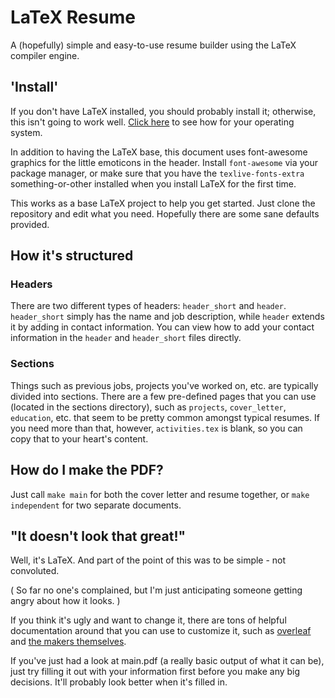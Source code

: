 # LaTeX Resume
A (hopefully) simple and easy-to-use resume builder using the LaTeX compiler engine.


## 'Install'
If you don't have LaTeX installed, you should probably install it; otherwise, this isn't going to work well. [Click here](https://www.latex-project.org/get/) to see how for your operating system.

In addition to having the LaTeX base, this document uses font-awesome graphics for the little emoticons in the header. Install `font-awesome` via your package manager, or make sure that you have the `texlive-fonts-extra` something-or-other installed when you install LaTeX for the first time.

This works as a base LaTeX project to help you get started. Just clone the repository and edit what you need. Hopefully there are some sane defaults provided. 


## How it's structured

### Headers
There are two different types of headers: `header_short` and `header`. `header_short` simply has the name and job description, while `header` extends it by adding in contact information. You can view how to add your contact information in the `header` and `header_short` files directly.

### Sections
Things such as previous jobs, projects you've worked on, etc. are typically divided into sections. There are a few pre-defined pages that you can use (located in the sections directory), such as `projects`, `cover_letter`, `education`, etc. that seem to be pretty common amongst typical resumes. If you need more than that, however, `activities.tex` is blank, so you can copy that to your heart's content.


## How do I make the PDF?
Just call `make main` for both the cover letter and resume together, or `make independent` for two separate documents.


## "It doesn't look that great!"
Well, it's LaTeX. And part of the point of this was to be simple - not convoluted. 

( So far no one's complained, but I'm just anticipating someone getting angry about how it looks. )

If you think it's ugly and want to change it, there are tons of helpful documentation around that you can use to customize it, such as [overleaf](https://overleaf.com) and [the makers themselves](https://latex-project.org/help).

If you've just had a look at main.pdf (a really basic output of what it can be), just try filling it out with your information first before you make any big decisions. It'll probably look better when it's filled in.
